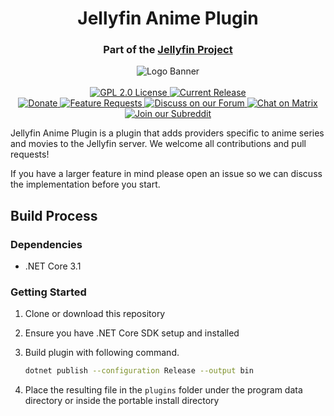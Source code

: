 <h1 align="center">Jellyfin Anime Plugin</h1>
<h3 align="center">Part of the <a href="https://jellyfin.media">Jellyfin Project</a></h3>

<p align="center">

<img alt="Logo Banner" src="https://raw.githubusercontent.com/jellyfin/jellyfin-ux/master/branding/SVG/banner-logo-solid.svg?sanitize=true"/>
<br/>
<br/>
<a href="https://github.com/jellyfin/jellyfin-plugin-anime">
<img alt="GPL 2.0 License" src="https://img.shields.io/github/license/jellyfin/jellyfin-plugin-anime.svg"/>
</a>
<a href="https://github.com/jellyfin/jellyfin-plugin-anime/releases">
<img alt="Current Release" src="https://img.shields.io/github/release/jellyfin/jellyfin-plugin-anime.svg"/>
</a>
<br/>
<a href="https://opencollective.com/jellyfin">
<img alt="Donate" src="https://img.shields.io/opencollective/all/jellyfin.svg?label=backers"/>
</a>
<a href="https://features.jellyfin.org">
<img alt="Feature Requests" src="https://img.shields.io/badge/fider-vote%20on%20features-success.svg"/>
</a>
<a href="https://forum.jellyfin.org">
<img alt="Discuss on our Forum" src="https://img.shields.io/discourse/https/forum.jellyfin.org/users.svg"/>
</a>
<a href="https://matrix.to/#/+jellyfin:matrix.org">
<img alt="Chat on Matrix" src="https://img.shields.io/matrix/jellyfin:matrix.org.svg?logo=matrix"/>
</a>
<a href="https://www.reddit.com/r/jellyfin">
<img alt="Join our Subreddit" src="https://img.shields.io/badge/reddit-r%2Fjellyfin-%23FF5700.svg"/>
</a>
</p>

Jellyfin Anime Plugin is a plugin that adds providers specific to anime series and movies to the Jellyfin server. We welcome all contributions and pull requests!

If you have a larger feature in mind please open an issue so we can discuss the implementation before you start.

## Build Process

### Dependencies

- .NET Core 3.1

### Getting Started
1. Clone or download this repository

2. Ensure you have .NET Core SDK setup and installed

3. Build plugin with following command.
   ```sh
   dotnet publish --configuration Release --output bin
   ```
4. Place the resulting file in the `plugins` folder under the program data directory or inside the portable install directory
